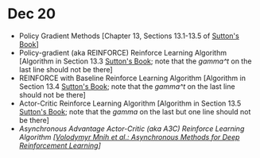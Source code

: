# Dec 20

- Policy Gradient Methods [Chapter 13, Sections 13.1-13.5 of [Sutton's Book](http://incompleteideas.net/book/bookdraft2017nov5.pdf)]
- Policy-gradient (aka REINFORCE) Reinforce Learning Algorithm [Algorithm in Section 13.3 [Sutton's Book](http://incompleteideas.net/book/bookdraft2017nov5.pdf); note that the *gamma^t* on the last line should not be there]
- REINFORCE with Baseline Reinforce Learning Algorithm [Algorithm in Section 13.4 [Sutton's Book](http://incompleteideas.net/book/bookdraft2017nov5.pdf); note that the *gamma^t* on the last line should not be there]
- Actor-Critic Reinforce Learning Algorithm [Algorithm in Section 13.5 [Sutton's Book](http://incompleteideas.net/book/bookdraft2017nov5.pdf); note that the *gamma* on the last but one line should not be there]
- *Asynchronous Advantage Actor-Critic (aka A3C) Reinforce Learning Algorithm [[Volodymyr Mnih et al.: Asynchronous Methods for Deep Reinforcement Learning](https://arxiv.org/abs/1602.01783)]*
